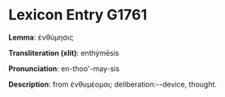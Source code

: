 # Lexicon Entry G1761

**Lemma**: ἐνθύμησις

**Transliteration (xlit)**: enthýmēsis

**Pronunciation**: en-thoo'-may-sis

**Description**:
from ἐνθυμέομαι; deliberation:--device, thought.
